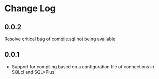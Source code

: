 # Change Log

## 0.0.2

Resolve critical bug of compile.sql not being available

## 0.0.1
- Support for compiling based on a configuration file of connections in SQLcl and SQL*Plus